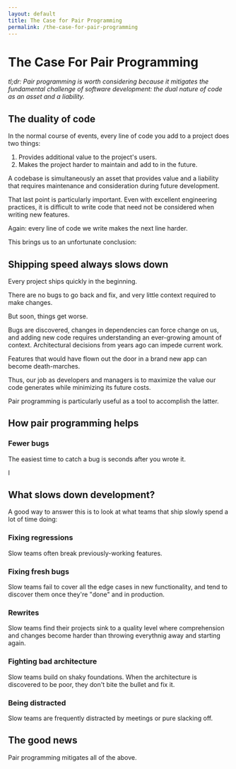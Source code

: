```yaml
---
layout: default
title: The Case for Pair Programming
permalink: /the-case-for-pair-programming
---
```


# The Case For Pair Programming

<div class="border-t-4 border-indigo-dark w-24 mt-4 mb-8"></div>

_tl;dr: Pair programming is worth considering because it mitigates the
fundamental challenge of software development: the dual nature of code as an
asset and a liability._

## The duality of code

In the normal course of events, every line of code you add to a project does two things:

1. Provides additional value to the project's users.
2. Makes the project harder to maintain and add to in the future.

A codebase is simultaneously an asset that provides value and a liability that requires maintenance and consideration during future development.

That last point is particularly important. Even with excellent engineering practices, it is difficult to write code that need not be considered when writing new features. 

Again: every line of code we write makes the next line harder. 

This brings us to an unfortunate conclusion:


## Shipping speed always slows down

Every project ships quickly in the beginning. 

There are no bugs to go back and fix, and very little context required to make changes.

But soon, things get worse. 

Bugs are discovered, changes in dependencies can force change on us, and adding new code requires understanding an ever-growing amount of context. Architectural decisions from years ago can impede current work.

Features that would have flown out the door in a brand new app can become death-marches.

Thus, our job as developers and managers is to maximize the value our code generates while minimizing its future costs.

Pair programming is particularly useful as a tool to accomplish the latter.


## How pair programming helps

### Fewer bugs

The easiest time to catch a bug is seconds after you wrote it.

I




## What slows down development?

A good way to answer this is to look at what teams that ship slowly spend a lot of time doing:

### Fixing regressions

Slow teams often break previously-working features.

### Fixing fresh bugs

Slow teams fail to cover all the edge cases in new functionality, and tend to discover them once they're "done" and in production.

### Rewrites

Slow teams find their projects sink to a quality level where comprehension and changes become harder than throwing everythnig away and starting again.

### Fighting bad architecture

Slow teams build on shaky foundations. When the architecture is discovered to be poor, they don't bite the bullet and fix it.

### Being distracted

Slow teams are frequently distracted by meetings or pure slacking off.


## The good news

Pair programming mitigates all of the above.



